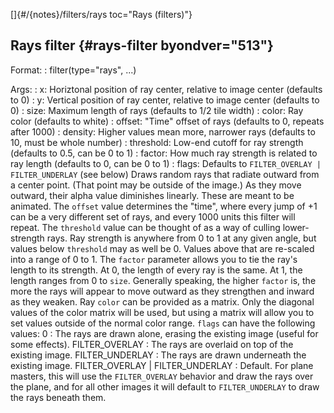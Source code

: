 []{#/{notes}/filters/rays toc="Rays (filters)"}
  ## Rays filter {#rays-filter byondver="513"}
  Format:
  :   filter(type=\"rays\", \...)
  <!-- -->
  Args:
  :   x: Horiztonal position of ray center, relative to image center
      (defaults to 0)
  :   y: Vertical position of ray center, relative to image center
      (defaults to 0)
  :   size: Maximum length of rays (defaults to 1/2 tile width)
  :   color: Ray color (defaults to white)
  :   offset: \"Time\" offset of rays (defaults to 0, repeats after 1000)
  :   density: Higher values mean more, narrower rays (defaults to 10,
      must be whole number)
  :   threshold: Low-end cutoff for ray strength (defaults to 0.5, can be
      0 to 1)
  :   factor: How much ray strength is related to ray length (defaults to
      0, can be 0 to 1)
  :   flags: Defaults to `FILTER_OVERLAY | FILTER_UNDERLAY` (see below)
  Draws random rays that radiate outward from a center point. (That point
  may be outside of the image.) As they move outward, their alpha value
  diminishes linearly. These are meant to be animated. The `offset` value
  determines the \"time\", where every jump of +1 can be a very different
  set of rays, and every 1000 units this filter will repeat.
  The `threshold` value can be thought of as a way of culling
  lower-strength rays. Ray strength is anywhere from 0 to 1 at any given
  angle, but values below `threshold` may as well be 0. Values above that
  are re-scaled into a range of 0 to 1.
  The `factor` parameter allows you to tie the ray\'s length to its
  strength. At 0, the length of every ray is the same. At 1, the length
  ranges from 0 to `size`. Generally speaking, the higher `factor` is, the
  more the rays will appear to move outward as they strengthen and inward
  as they weaken.
  Ray `color` can be provided as a matrix. Only the diagonal values of the
  color matrix will be used, but using a matrix will allow you to set
  values outside of the normal color range.
  `flags` can have the following values:
  0
  :   The rays are drawn alone, erasing the existing image (useful for
      some effects).
  FILTER_OVERLAY
  :   The rays are overlaid on top of the existing image.
  FILTER_UNDERLAY
  :   The rays are drawn underneath the existing image.
  FILTER_OVERLAY \| FILTER_UNDERLAY
  :   Default. For plane masters, this will use the `FILTER_OVERLAY`
      behavior and draw the rays over the plane, and for all other images
      it will default to `FILTER_UNDERLAY` to draw the rays beneath them.